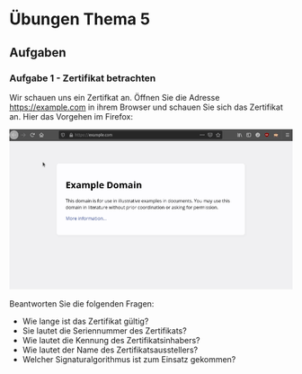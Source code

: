 # Übungen Thema 5

## Aufgaben

### Aufgabe 1 - Zertifikat betrachten

Wir schauen uns ein Zertifkat an. Öffnen Sie die Adresse <https://example.com> in ihrem Browser und schauen Sie sich das Zertifikat an. Hier das Vorgehen im Firefox:

![firefox-zertifikat-anzeigen](firefox-zertifikat-anzeigen.gif)

Beantworten Sie die folgenden Fragen:

* Wie lange ist das Zertifikat gültig?
* Sie lautet die Seriennummer des Zertifikats?
* Wie lautet die Kennung des Zertifikatsinhabers?
* Wie lautet der Name des Zertifikatsausstellers?
* Welcher Signaturalgorithmus ist zum Einsatz gekommen?